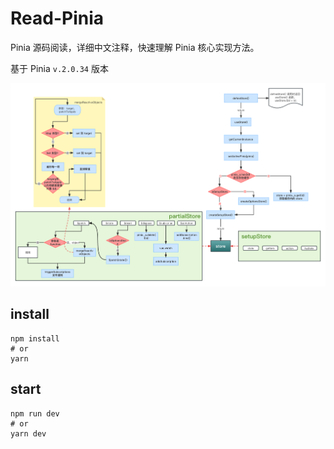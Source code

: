 # Read-Pinia

Pinia 源码阅读，详细中文注释，快速理解 Pinia 核心实现方法。

基于 Pinia `v.2.0.34` 版本

![structure.png](./structure.png)

## install
```shell
npm install
# or
yarn
```

## start
```shell
npm run dev
# or
yarn dev
```
